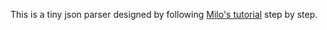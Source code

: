 This is a tiny json parser designed by following [Milo's tutorial](https://zhuanlan.zhihu.com/json-tutorial) step by step.